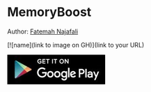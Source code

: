 # MemoryBoost

Author: [Fatemah Najafali](https://www.linkedin.com/in/fatemahnajafali)

[![name](link to image on GH)](link to your URL)

[![](https://github.com/fsnajafali/MemoryBoost/blob/master/app/src/main/googleplayicon.jpg)](https://play.google.com/store/apps/details?id=com.fsnajafali.memoryboost)
